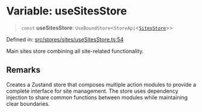 # Variable: useSitesStore

> `const` **useSitesStore**: `UseBoundStore`\<`StoreApi`\<[`SitesStore`](../../types/type-aliases/SitesStore.md)\>\>

Defined in: [src/stores/sites/useSitesStore.ts:54](https://github.com/Nick2bad4u/Uptime-Watcher/blob/2a45eeb1723f8f7089001af2c92aa07d82dfe7e4/src/stores/sites/useSitesStore.ts#L54)

Main sites store combining all site-related functionality.

## Remarks

Creates a Zustand store that composes multiple action modules to provide
a complete interface for site management. The store uses dependency injection
to share common functions between modules while maintaining clear boundaries.
